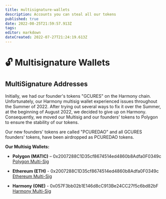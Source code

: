 ```yaml
---
title: multisignature-wallets
description: Accounts you can steal all our tokens
published: true
date: 2022-08-25T21:59:57.913Z
tags: 
editor: markdown
dateCreated: 2022-07-27T21:24:19.613Z
---
```


# 🔓 Multisignature Wallets

## MultiSignature Addresses

Initially, we had our founder's tokens "GCURES" on the Harmony chain.
Unfortunately, our Harmony multisig wallet experienced issues throughout the Summer of 2022.
After trying out several ways to fix it over the Summer, at the beginning of August 2022, we decided to give up on Harmony.
Consequently, we moved our Multisig and our founders' tokens to Polygon to ensure the stability of our tokens.

Our new founders' tokens are called "PCUREDAO" and all GCURES founders' tokens, have been airdropped as PCUREDAO tokens.

**Our Multisig Wallets:**

* **Polygon (MATIC)** – 0x2007288C1D35cf8674514ed4860b8Adfa0F0349c
[Polygon Multi-Sig](https://gnosis-safe.io/app/matic:0x2007288C1D35cf8674514ed4860b8Adfa0F0349c/balances)

* **Ethereum (ETH)** - 0x2007288C1D35cf8674514ed4860b8Adfa0F0349c
[Ethereum Multi-Sig](https://gnosis-safe.io/app/eth:0x2007288C1D35cf8674514ed4860b8Adfa0F0349c/balances)

* **Harmony (ONE)** - 0x057F3bb02b1E146d8cC913Be24CC27f5c6bd82bF
[Harmony Multi-Sig](https://multisig.harmony.one/#/safes/0x057F3bb02b1E146d8cC913Be24CC27f5c6bd82bF/balances) 


